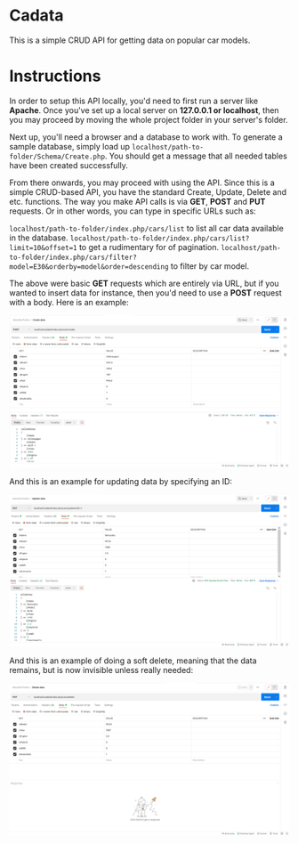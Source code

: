 # Cadata
This is a simple CRUD API for getting data on popular car models.

# Instructions

In order to setup this API locally, you'd need to first run a server like **Apache**.
Once you've set up a local server on **127.0.0.1 or localhost**, then you may proceed by moving the whole project folder in your server's folder.


Next up, you'll need a browser and a database to work with. To generate a sample database, simply load up `localhost/path-to-folder/Schema/Create.php`. You should get a message that all needed tables have been created successfully.

From there onwards, you may proceed with using the API. Since this is a simple CRUD-based API, you have the standard Create, Update, Delete and etc. functions.
The way you make API calls is via **GET**, **POST** and **PUT** requests. Or in other words, you can type in specific URLs such as: 

`localhost/path-to-folder/index.php/cars/list` to list all car data available in the database.
`localhost/path-to-folder/index.php/cars/list?limit=10&offset=1` to get a rudimentary for of pagination.
`localhost/path-to-folder/index.php/cars/filter?model=E30&orderby=model&order=descending` to filter by car model.

The above were basic **GET** requests which are entirely via URL, but if you wanted to insert data for instance, then you'd need to use a **POST** request with a body. Here is an example:

![Creating data](https://github.com/roterabe/cadata/blob/main/insert-data.png)

And this is an example for updating data by specifying an ID:

![Updating data](https://github.com/roterabe/cadata/blob/main/update-data.png)

And this is an example of doing a soft delete, meaning that the data remains, but is now invisible unless really needed:

![Deleting data](https://github.com/roterabe/cadata/blob/main/delete-data.png)




